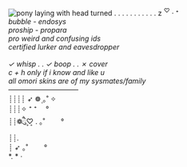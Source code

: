 ![pony laying with head turned](https://github.com/bubblegum-nightmares/bubblegum-nightmares/assets/172998241/fd33bd38-1242-45ef-b172-ab400b98a909)  . . . . . . . . . . . z <sup>♡</sup> ‧ ⁺<br>
*bubble - endosys <br>
proship - propara <br>
pro weird and confusing ids <br>
certified lurker and eavesdropper <br>* 
<br>
*✓ whisp . . ✓ boop . . ✗ cover<br>
c + h only if i know and like u <br>
all omori skins are of my sysmates/family*<br>
—————————— <br>
                            ┊┊┊┊ ➶ ❁۪ ｡˚  ✧ <br>
                            ┊┊┊✧ ⁺    ⁺ 　° <br>
                            ┊┊❁ཻུ۪۪♡ ͎. ｡˚  　　° <br>
                            ┊┊. <br>
                            ┊ ➶ ｡˚  　　° <br>
                            *.           *    · <br>


